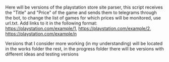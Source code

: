 Here will be versions of the playstation store site parser, this script receives the "Title" and "Price" of the game and sends them to telegrams through the bot, to change the list of games for which prices will be monitored, use url.txt. Add links to it in the following format:
https://playstation.com/example/1,
https://playstation.com/example/2,
https://playstation.com/example/n

Versions that I consider more working (in my understanding) will be located in the works folder
the rest, in the progress folder there will be versions with different ideas and testing versions
